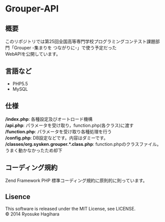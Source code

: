 # Grouper-API
## 概要
このリポジトリでは第25回全国高等専門学校プログラミングコンテスト課題部門「Grouper -集まりを つながりに-」で使う予定だった  
WebAPIを公開しています。

## 言語など
* PHP5.5
* MySQL

## 仕様
**/index.php**: 各種設定及びオートロード機構  
**/api.php**: パラメータを受け取り，function.php(各クラス)に渡す  
**/function.php**: パラメータを受け取り各種処理を行う  
**/config.php**: DB設定などです。内容はダミーです。  
**/classes/org.sysken.grouper.\*.class.php**: function.phpのクラスファイル。うまく動かなかったため却下

## コーディング規約
Zend Framework PHP 標準コーディング規約に原則的に則っています。  

## Lisence
This software is released under the MIT License, see LICENSE.  
&copy; 2014 Ryosuke Hagihara
